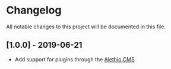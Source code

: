 # Changelog
All notable changes to this project will be documented in this file.

## [1.0.0] - 2019-06-21
- Add support for plugins through the [Alethio CMS](https://github.com/Alethio/cms)
